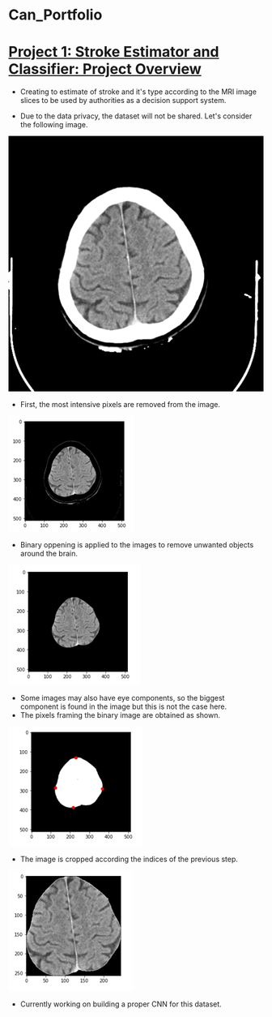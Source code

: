 # Can_Portfolio

# [Project 1: Stroke Estimator and Classifier: Project Overview](https://github.com/cankiziloz/Stroke_Estimation.git)

* Creating to estimate of stroke and it's type according to the MRI image slices to be used by authorities as a decision support system.

* Due to the data privacy, the dataset will not be shared. Let's consider the following image.

![](images/image.png)

* First, the most intensive pixels are removed from the image.

![](images/unoppened.PNG)

* Binary oppening is applied to the images to remove unwanted objects around the brain.

![](images/uncropped.PNG)

* Some images may also have eye components, so the biggest component is found in the image but this is not the case here.
* The pixels framing the binary image are obtained as shown.

![](images/frames.PNG)

* The image is cropped according the indices of the previous step.

![](images/cropped.PNG)

* Currently working on building a proper CNN for this dataset.
